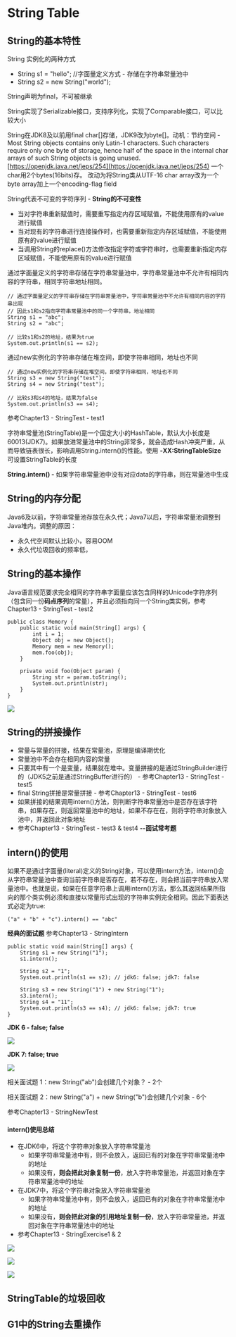 # String Table

## String的基本特性

String 实例化的两种方式

* String s1 = "hello"; //字面量定义方式 - 存储在字符串常量池中
* String s2 = new String\("world"\);

String声明为final，不可被继承

String实现了Serializable接口，支持序列化，实现了Comparable接口，可以比较大小

String在JDK8及以前用final char\[\]存储，JDK9改为byte\[\]。动机：节约空间 - Most String objects contains only Latin-1 characters. Such characters require only one byte of storage, hence half of the space in the internal char arrays of such String objects is going unused. [https://openjdk.java.net/jeps/254](https://openjdk.java.net/jeps/254)  一个char用2个bytes\(16bits\)存。 改动为将String类从UTF-16 char array改为一个byte array加上一个encoding-flag field

String代表不可变的字符序列 - **String的不可变性**

* 当对字符串重新赋值时，需要重写指定内存区域赋值，不能使用原有的value进行赋值
* 当对现有的字符串进行连接操作时，也需要重新指定内存区域赋值，不能使用原有的value进行赋值
* 当调用String的replace\(\)方法修改指定字符或字符串时，也需要重新指定内存区域赋值，不能使用原有的value进行赋值

通过字面量定义的字符串存储在字符串常量池中，字符串常量池中不允许有相同内容的字符串，相同字符串地址相同。

```text
// 通过字面量定义的字符串存储在字符串常量池中，字符串常量池中不允许有相同内容的字符串出现
// 因此s1和s2指向字符串常量池中的同一个字符串，地址相同
String s1 = "abc";
String s2 = "abc";

// 比较s1和s2的地址，结果为true
System.out.println(s1 == s2);
```

 通过new实例化的字符串存储在堆空间，即使字符串相同，地址也不同

```text
// 通过new实例化的字符串存储在堆空间，即使字符串相同，地址也不同
String s3 = new String("test");
String s4 = new String("test");

// 比较s3和s4的地址，结果为false
System.out.println(s3 == s4);
```

 参考Chapter13 - StringTest - test1

字符串常量池\(StringTable\)是一个固定大小的HashTable，默认大小长度是60013\(JDK7\)。如果放进常量池中的String非常多，就会造成Hash冲突严重，从而导致链表很长，影响调用String.intern\(\)的性能。使用                   **-XX:StringTableSize** 可设置StringTable的长度

**String.intern\(\) -** 如果字符串常量池中没有对应data的字符串，则在常量池中生成

## String的内存分配

Java6及以前，字符串常量池存放在永久代；Java7以后，字符串常量池调整到Java堆内。调整的原因：

* 永久代空间默认比较小，容易OOM
* 永久代垃圾回收的频率低，

## String的基本操作

Java语言规范要求完全相同的字符串字面量应该包含同样的Unicode字符序列（包含同一份**码点序列**的常量），并且必须指向同一个String类实例，参考Chapter13 - StringTest - test2



```text
public class Memory {
    public static void main(String[] args) {
        int i = 1;
        Object obj = new Object();
        Memory mem = new Memory();
        mem.foo(obj);
    }

    private void foo(Object param) {
        String str = param.toString();
        System.out.println(str);
    }
}
```

 

![](.gitbook/assets/screen-shot-2021-09-25-at-8.49.08-pm.png)

## String的拼接操作

* 常量与常量的拼接，结果在常量池，原理是编译期优化
* 常量池中不会存在相同内容的常量
* 只要其中有一个是变量，结果就在堆中。变量拼接的是通过StringBuilder进行的（JDK5之前是通过StringBuffer进行的） - 参考Chapter13 - StringTest - test5
* final String拼接是常量拼接 - 参考Chapter13 - StringTest - test6 
* 如果拼接的结果调用intern\(\)方法，则判断字符串常量池中是否存在该字符串，如果存在，则返回常量池中的地址，如果不存在在，则将字符串对象放入池中，并返回此对象地址
* 参考Chapter13 - StringTest - test3 & test4 **--面试常考题**

## intern\(\)的使用

如果不是通过字面量\(literal\)定义的String对象，可以使用intern方法，intern\(\)会从字符串常量池中查询当前字符串是否存在，若不存在，则会把当前字符串放入常量池中。也就是说，如果在任意字符串上调用intern\(\)方法，那么其返回结果所指向的那个类实例必须和直接以常量形式出现的字符串实例完全相同。因此下面表达式必定为true:

```text
("a" + "b" + "c").intern() == "abc"
```

**经典的面试题** 参考Chapter13 - StringIntern

```text
public static void main(String[] args) {
    String s1 = new String("1");
    s1.intern();

    String s2 = "1";
    System.out.println(s1 == s2); // jdk6: false; jdk7: false

    String s3 = new String("1") + new String("1");
    s3.intern();
    String s4 = "11";
    System.out.println(s3 == s4); // jdk6: false; jdk7: true
}
```

**JDK 6 - false; false**

![](.gitbook/assets/screen-shot-2021-09-27-at-6.33.50-pm.png)

**JDK 7 : false; true**

![](.gitbook/assets/screen-shot-2021-09-27-at-6.34.35-pm.png)

相关面试题 1：new String\("ab"\)会创建几个对象？ - 2个

相关面试题 2：new String\("a"\) + new String\("b"\)会创建几个对象 - 6个

参考Chapter13 - StringNewTest

#### intern\(\)使用总结

* 在JDK6中，将这个字符串对象放入字符串常量池
  * 如果字符串常量池中有，则不会放入，返回已有的对象在字符串常量池中的地址
  * 如果没有，**则会把此对象复制一份**，放入字符串常量池，并返回对象在字符串常量池中的地址
* 在JDK7中，将这个字符串对象放入字符串常量池
  * 如果字符串常量池中有，则不会放入，返回已有的对象在字符串常量池中的地址
  * 如果没有，**则会把此对象的引用地址复制一份**，放入字符串常量池，并返回对象在字符串常量池中的地址
* 参考Chapter13 - StringExercise1 & 2

![](.gitbook/assets/screen-shot-2021-09-27-at-9.02.52-pm.png)

![](.gitbook/assets/screen-shot-2021-09-27-at-9.08.07-pm.png)

![](.gitbook/assets/screen-shot-2021-09-27-at-9.20.22-pm.png)

## StringTable的垃圾回收

## G1中的String去重操作

